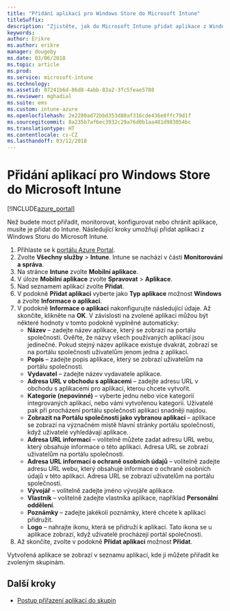 ```yaml
---
title: "Přidání aplikací pro Windows Store do Microsoft Intune"
titleSuffix: 
description: "Zjistěte, jak do Microsoft Intune přidat aplikace z Windows Storu."
keywords: 
author: Erikre
ms.author: erikre
manager: dougeby
ms.date: 03/06/2018
ms.topic: article
ms.prod: 
ms.service: microsoft-intune
ms.technology: 
ms.assetid: 07241b6d-86d8-4abb-83a2-3fc5feae5788
ms.reviewer: mghadial
ms.suite: ems
ms.custom: intune-azure
ms.openlocfilehash: 2e2280ad72bbd353d80af316cde436e8ffc79d1f
ms.sourcegitcommit: 8a235b7af6ec3932c29a76d0b1aa481d983054bc
ms.translationtype: HT
ms.contentlocale: cs-CZ
ms.lasthandoff: 03/12/2018
---
```

# <a name="how-to-add-windows-store-apps-to-microsoft-intune"></a>Přidání aplikací pro Windows Store do Microsoft Intune

[!INCLUDE[azure_portal](./includes/azure_portal.md)]

Než budete moct přiřadit, monitorovat, konfigurovat nebo chránit aplikace, musíte je přidat do Intune. Následující kroky umožňují přidat aplikaci z Windows Storu do Microsoft Intune.

1. Přihlaste se k [portálu Azure Portal](https://portal.azure.com).
2. Zvolte **Všechny služby** > **Intune**. Intune se nachází v části **Monitorování a správa**.
3. Na stránce **Intune** zvolte **Mobilní aplikace**.
4. V úloze **Mobilní aplikace** zvolte **Spravovat** > **Aplikace**.
5. Nad seznamem aplikací zvolte **Přidat**.
6. V podokně **Přidat aplikaci** vyberte jako **Typ aplikace** možnost **Windows** a zvolte **Informace o aplikaci**.
7. V podokně **Informace o aplikaci** nakonfigurujte následující údaje. Až skončíte, klikněte na **OK**. V závislosti na zvolené aplikaci můžou být některé hodnoty v tomto podokně vyplněné automaticky:
    - **Název** – zadejte název aplikace, který se zobrazí na portálu společnosti. Ověřte, že názvy všech používaných aplikací jsou jedinečné. Pokud stejný název aplikace existuje dvakrát, zobrazí se na portálu společnosti uživatelům jenom jedna z aplikací.
    - **Popis** – zadejte popis aplikace, který se zobrazí uživatelům na portálu společnosti.
    - **Vydavatel** – zadejte název vydavatele aplikace.
    - **Adresa URL v obchodu s aplikacemi** – zadejte adresu URL v obchodu s aplikacemi pro aplikaci, kterou chcete vytvořit.
    - **Kategorie (nepovinné)** – vyberte jednu nebo více kategorií integrovaných aplikací, nebo vámi vytvořenou kategorii. Uživatelé pak při procházení portálu společnosti aplikaci snadněji najdou.
    - **Zobrazit na Portálu společnosti jako vybranou aplikaci** – aplikace se zobrazí na význačném místě hlavní stránky portálu společnosti, když uživatelé vyhledávají aplikace.
    - **Adresa URL informací** – volitelně můžete zadat adresu URL webu, který obsahuje informace o této aplikaci. Adresa URL se zobrazí uživatelům na portálu společnosti.
    - **Adresa URL informací o ochraně osobních údajů** – volitelně zadejte adresu URL webu, který obsahuje informace o ochraně osobních údajů v této aplikaci. Adresa URL se zobrazí uživatelům na portálu společnosti.
    - **Vývojář** – volitelně zadejte jméno vývojáře aplikace.
    - **Vlastník** – volitelně zadejte vlastníka aplikace, například **Personální oddělení**.
    - **Poznámky** – zadejte jakékoli poznámky, které chcete k aplikaci přidružit.
    - **Logo** – nahrajte ikonu, která se přidruží k aplikaci. Tato ikona se u aplikace zobrazí, když uživatelé procházejí portál společnosti.
8. Až skončíte, zvolte v podokně **Přidat aplikaci** možnost **Přidat**.

Vytvořená aplikace se zobrazí v seznamu aplikací, kde ji můžete přiřadit ke zvoleným skupinám. 

## <a name="next-steps"></a>Další kroky

- [Postup přiřazení aplikací do skupin](apps-deploy.md)